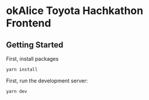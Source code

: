 # okAlice Toyota Hachkathon Frontend

## Getting Started

First, install packages

```bash
yarn install
```

First, run the development server:

```bash
yarn dev
```
